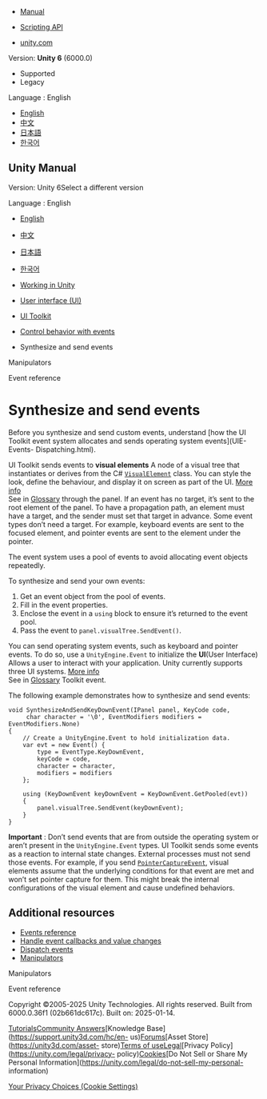 [](https://docs.unity3d.com)

  * [Manual](../Manual/index.html)
  * [Scripting API](../ScriptReference/index.html)

  * [unity.com](https://unity.com/)

Version: **Unity 6** (6000.0)

  * Supported
  * Legacy

Language : English

  * [English](/Manual/UIE-Events-Synthesizing.html)
  * [中文](/cn/current/Manual/UIE-Events-Synthesizing.html)
  * [日本語](/ja/current/Manual/UIE-Events-Synthesizing.html)
  * [한국어](/kr/current/Manual/UIE-Events-Synthesizing.html)

[](https://docs.unity3d.com)

## Unity Manual

Version: Unity 6Select a different version

Language : English

  * [English](/Manual/UIE-Events-Synthesizing.html)
  * [中文](/cn/current/Manual/UIE-Events-Synthesizing.html)
  * [日本語](/ja/current/Manual/UIE-Events-Synthesizing.html)
  * [한국어](/kr/current/Manual/UIE-Events-Synthesizing.html)

  * [Working in Unity](working-in-unity.html)
  * [User interface (UI)](UIToolkits.html)
  * [UI Toolkit](UIElements.html)
  * [Control behavior with events](UIE-Events.html)
  * Synthesize and send events

[](UIE-manipulators.html)

Manipulators

[](UIE-Events-Reference.html)

Event reference

# Synthesize and send events

Before you synthesize and send custom events, understand [how the UI Toolkit
event system allocates and sends operating system events](UIE-Events-
Dispatching.html).

UI Toolkit sends events to **visual elements** A node of a visual tree that
instantiates or derives from the C#
[`VisualElement`](../ScriptReference/UIElements.VisualElement.html) class. You
can style the look, define the behaviour, and display it on screen as part of
the UI. [More info](UIE-VisualTree.html)  
See in [Glossary](Glossary.html#Visualelement) through the panel. If an event
has no target, it’s sent to the root element of the panel. To have a
propagation path, an element must have a target, and the sender must set that
target in advance. Some event types don’t need a target. For example, keyboard
events are sent to the focused element, and pointer events are sent to the
element under the pointer.

The event system uses a pool of events to avoid allocating event objects
repeatedly.

To synthesize and send your own events:

  1. Get an event object from the pool of events.
  2. Fill in the event properties.
  3. Enclose the event in a `using` block to ensure it’s returned to the event pool.
  4. Pass the event to `panel.visualTree.SendEvent()`.

You can send operating system events, such as keyboard and pointer events. To
do so, use a `UnityEngine.Event` to initialize the **UI**(User Interface)
Allows a user to interact with your application. Unity currently supports
three UI systems. [More info](UI-system-compare.html)  
See in [Glossary](Glossary.html#UI) Toolkit event.

The following example demonstrates how to synthesize and send events:

    
    
    void SynthesizeAndSendKeyDownEvent(IPanel panel, KeyCode code,
         char character = '\0', EventModifiers modifiers = EventModifiers.None)
    {
        // Create a UnityEngine.Event to hold initialization data.
        var evt = new Event() {
            type = EventType.KeyDownEvent,
            keyCode = code,
            character = character,
            modifiers = modifiers
        };
    
        using (KeyDownEvent keyDownEvent = KeyDownEvent.GetPooled(evt))
        {
            panel.visualTree.SendEvent(keyDownEvent);
        }
    }
    

**Important** : Don’t send events that are from outside the operating system
or aren’t present in the `UnityEngine.Event` types. UI Toolkit sends some
events as a reaction to internal state changes. External processes must not
send those events. For example, if you send
[`PointerCaptureEvent`](../ScriptReference/UIElements.PointerCaptureEvent.html),
visual elements assume that the underlying conditions for that event are met
and won’t set pointer capture for them. This might break the internal
configurations of the visual element and cause undefined behaviors.

## Additional resources

  * [Events reference](UIE-Events-Reference.html)
  * [Handle event callbacks and value changes](UIE-Events-Handling.html)
  * [Dispatch events](UIE-Events-Dispatching.html)
  * [Manipulators](UIE-manipulators.html)

[](UIE-manipulators.html)

Manipulators

[](UIE-Events-Reference.html)

Event reference

Copyright ©2005-2025 Unity Technologies. All rights reserved. Built from
6000.0.36f1 (02b661dc617c). Built on: 2025-01-14.

[Tutorials](https://learn.unity.com/)[Community
Answers](https://answers.unity3d.com)[Knowledge
Base](https://support.unity3d.com/hc/en-
us)[Forums](https://forum.unity3d.com)[Asset Store](https://unity3d.com/asset-
store)[Terms of
use](https://docs.unity3d.com/Manual/TermsOfUse.html)[Legal](https://unity.com/legal)[Privacy
Policy](https://unity.com/legal/privacy-
policy)[Cookies](https://unity.com/legal/cookie-policy)[Do Not Sell or Share
My Personal Information](https://unity.com/legal/do-not-sell-my-personal-
information)

[Your Privacy Choices (Cookie Settings)](javascript:void\(0\);)

